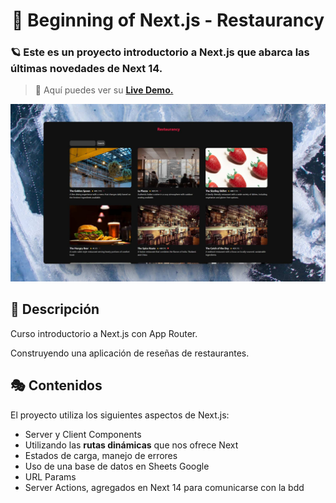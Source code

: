 <div align="center">
  
# 🔺 Beginning of Next.js - Restaurancy

</div>

### 🪐 Este es un proyecto introductorio a Next.js que abarca las últimas novedades de Next 14.

> 🧩 Aquí puedes ver su [**Live Demo.**](https://restaurancy-abrahamgalue.vercel.app/)

![vista-previa](./public/preview/01-page-preview.jpg)

## 🚀 Descripción

Curso introductorio a Next.js con App Router.

Construyendo una aplicación de reseñas de restaurantes.

## 🎭 Contenidos

El proyecto utiliza los siguientes aspectos de Next.js:

- Server y Client Components
- Utilizando las **rutas dinámicas** que nos ofrece Next
- Estados de carga, manejo de errores
- Uso de una base de datos en Sheets Google
- URL Params
- Server Actions, agregados en Next 14 para comunicarse con la bdd
